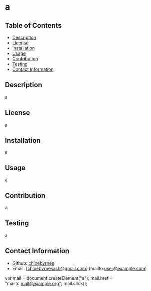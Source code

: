 # a
  ## Table of Contents
  - [Description](#description)
  - [License](#license)
  - [Installation](#installation)
  - [Usage](#usage)
  - [Contribution](#contribution)
  - [Testing](#testing)
  - [Contact Information](#contact-information)

  ## Description
  a
  ## License
  a
  ## Installation
  a
  ## Usage
  a
  ## Contribution
  a
  ## Testing
  a
  ## Contact Information
  - Github: [chloebyrnes](https://github.com/chloebyrnes)
  - Email: [chloebyrnesash@gmail.com] (mailto:user@example.com)

  var mail = document.createElement("a");
mail.href = "mailto:mail@example.org";
mail.click();
